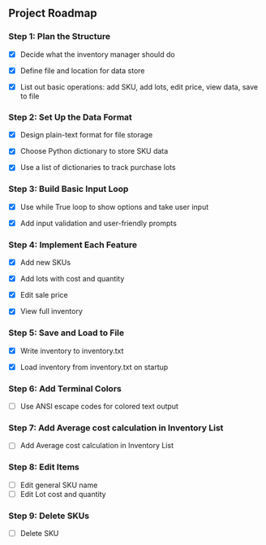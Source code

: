 
## Project Roadmap

### Step 1: Plan the Structure
 - [x] Decide what the inventory manager should do

 - [x] Define file and location for data store

- [x] List out basic operations: add SKU, add lots, edit price, view data, 
 save to file

### Step 2: Set Up the Data Format
- [x] Design plain-text format for file storage

- [x] Choose Python dictionary to store SKU data

- [x] Use a list of dictionaries to track purchase lots

### Step 3: Build Basic Input Loop
- [x] Use while True loop to show options and take user input

- [x] Add input validation and user-friendly prompts

### Step 4: Implement Each Feature
- [x] Add new SKUs

- [x] Add lots with cost and quantity

 - [x] Edit sale price

 - [x] View full inventory

### Step 5: Save and Load to File
- [x] Write inventory to inventory.txt

 - [x] Load inventory from inventory.txt on startup

### Step 6: Add Terminal Colors
 - [ ] Use ANSI escape codes for colored text output

 ### Step 7: Add Average cost calculation in Inventory List
 - [ ] Add Average cost calculation in Inventory List

 ### Step 8: Edit Items
 - [ ] Edit general SKU name
 - [ ] Edit Lot cost and quantity

 ### Step 9: Delete SKUs
- [ ] Delete SKU
 
 
